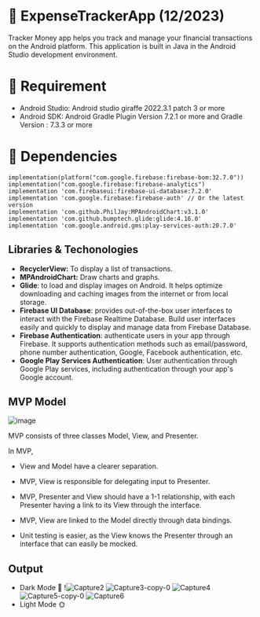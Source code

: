 # 🚀 ExpenseTrackerApp (12/2023)
Tracker Money app helps you track and manage your financial transactions on the Android platform. 
This application is built in Java in the Android Studio development environment.

# 🚀 Requirement
- Android Studio: Android studio giraffe 2022.3.1 patch 3 or more
- Android SDK:  Android Gradle Plugin Version 7.2.1 or more and 
                Gradle Version : 7.3.3 or more

# 🚀 Dependencies
```
implementation(platform("com.google.firebase:firebase-bom:32.7.0"))
implementation("com.google.firebase:firebase-analytics")
implementation 'com.firebaseui:firebase-ui-database:7.2.0'
implementation 'com.google.firebase:firebase-auth' // Or the latest version
implementation 'com.github.PhilJay:MPAndroidChart:v3.1.0'
implementation 'com.github.bumptech.glide:glide:4.16.0'
implementation 'com.google.android.gms:play-services-auth:20.7.0'
```
## Libraries & Techonologies
- **RecyclerView:** To display a list of transactions.
- **MPAndroidChart:**  Draw charts and graphs.
- **Glide**: to load and display images on Android. It helps optimize downloading and caching images from the internet or from local storage.
- **Firebase UI Database**: provides out-of-the-box user interfaces to interact with the Firebase Realtime Database. Build user interfaces easily and quickly to display and manage data from Firebase Database.
- **Firebase Authentication**: authenticate users in your app through Firebase. It supports authentication methods such as email/password, phone number authentication, Google, Facebook authentication, etc.
- **Google Play Services Authentication**: User authentication through Google Play services, including authentication through your app's Google account.

## MVP Model
![image](https://github.com/KaiKenju/GithubBrowser/assets/94727276/0e03853e-e3ac-4c2d-96d3-4562630e347f)

MVP consists of three classes Model, View, and Presenter.

In MVP, 
- View and Model have a clearer separation.

- MVP, View is responsible for delegating input to Presenter.

- MVP, Presenter and View should have a 1-1 relationship, with each Presenter having a link to its View through the interface.

- MVP, View are linked to the Model directly through data bindings.

- Unit testing is easier, as the View knows the Presenter through an interface that can easily be mocked.
## Output
- Dark Mode 🌚
  !![Capture2](https://github.com/KaiKenju/ExpenseTrackerApp/assets/94727276/65df5e72-0878-4c9a-8e1d-410a37871f53)
  ![Capture3-copy-0](https://github.com/KaiKenju/ExpenseTrackerApp/assets/94727276/08235b1c-1812-4f1d-a0b6-5796cb8c575f)
  ![Capture4](https://github.com/KaiKenju/ExpenseTrackerApp/assets/94727276/d87fdd17-6ace-4428-9783-3b4952abeb19)
  ![Capture5-copy-0](https://github.com/KaiKenju/ExpenseTrackerApp/assets/94727276/697a0d0b-5258-4916-a130-2c298d480b3c)
  ![Capture6](https://github.com/KaiKenju/ExpenseTrackerApp/assets/94727276/e4f1d09c-13b6-4e8a-9a70-388eeabaaaf1)
- Light Mode 🌞